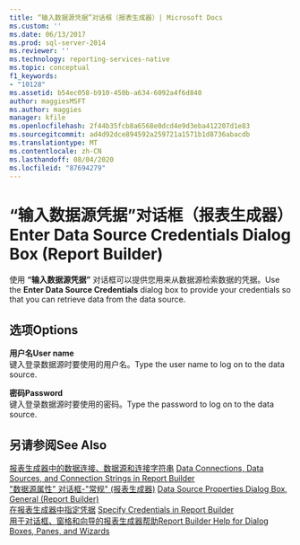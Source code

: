 ```yaml
---
title: “输入数据源凭据”对话框（报表生成器）| Microsoft Docs
ms.custom: ''
ms.date: 06/13/2017
ms.prod: sql-server-2014
ms.reviewer: ''
ms.technology: reporting-services-native
ms.topic: conceptual
f1_keywords:
- "10128"
ms.assetid: b54ec058-b910-450b-a634-6092a4f6d840
author: maggiesMSFT
ms.author: maggies
manager: kfile
ms.openlocfilehash: 2f44b35fcb8a6568e0dcd4e9d3eba412207d1e83
ms.sourcegitcommit: ad4d92dce894592a259721a1571b1d8736abacdb
ms.translationtype: MT
ms.contentlocale: zh-CN
ms.lasthandoff: 08/04/2020
ms.locfileid: "87694279"
---
```

# <a name="enter-data-source-credentials-dialog-box-report-builder"></a><span data-ttu-id="1ccd3-102">“输入数据源凭据”对话框（报表生成器）</span><span class="sxs-lookup"><span data-stu-id="1ccd3-102">Enter Data Source Credentials Dialog Box (Report Builder)</span></span>
  <span data-ttu-id="1ccd3-103">使用 **“输入数据源凭据”** 对话框可以提供您用来从数据源检索数据的凭据。</span><span class="sxs-lookup"><span data-stu-id="1ccd3-103">Use the **Enter Data Source Credentials** dialog box to provide your credentials so that you can retrieve data from the data source.</span></span>  
  
## <a name="options"></a><span data-ttu-id="1ccd3-104">选项</span><span class="sxs-lookup"><span data-stu-id="1ccd3-104">Options</span></span>  
 <span data-ttu-id="1ccd3-105">**用户名**</span><span class="sxs-lookup"><span data-stu-id="1ccd3-105">**User name**</span></span>  
 <span data-ttu-id="1ccd3-106">键入登录数据源时要使用的用户名。</span><span class="sxs-lookup"><span data-stu-id="1ccd3-106">Type the user name to log on to the data source.</span></span>  
  
 <span data-ttu-id="1ccd3-107">**密码**</span><span class="sxs-lookup"><span data-stu-id="1ccd3-107">**Password**</span></span>  
 <span data-ttu-id="1ccd3-108">键入登录数据源时要使用的密码。</span><span class="sxs-lookup"><span data-stu-id="1ccd3-108">Type the password to log on to the data source.</span></span>  
  
## <a name="see-also"></a><span data-ttu-id="1ccd3-109">另请参阅</span><span class="sxs-lookup"><span data-stu-id="1ccd3-109">See Also</span></span>  
 <span data-ttu-id="1ccd3-110">[报表生成器中的数据连接、数据源和连接字符串](../data-connections-data-sources-and-connection-strings-in-report-builder.md) </span><span class="sxs-lookup"><span data-stu-id="1ccd3-110">[Data Connections, Data Sources, and Connection Strings in Report Builder](../data-connections-data-sources-and-connection-strings-in-report-builder.md) </span></span>  
 <span data-ttu-id="1ccd3-111">["数据源属性" 对话框-"常规" &#40;报表生成器&#41;](../data-source-properties-dialog-box-general-report-builder.md) </span><span class="sxs-lookup"><span data-stu-id="1ccd3-111">[Data Source Properties Dialog Box, General &#40;Report Builder&#41;](../data-source-properties-dialog-box-general-report-builder.md) </span></span>  
 <span data-ttu-id="1ccd3-112">[在报表生成器中指定凭据](../specify-credentials-in-report-builder.md) </span><span class="sxs-lookup"><span data-stu-id="1ccd3-112">[Specify Credentials in Report Builder](../specify-credentials-in-report-builder.md) </span></span>  
 [<span data-ttu-id="1ccd3-113">用于对话框、窗格和向导的报表生成器帮助</span><span class="sxs-lookup"><span data-stu-id="1ccd3-113">Report Builder Help for Dialog Boxes, Panes, and Wizards</span></span>](../report-builder-help-for-dialog-boxes-panes-and-wizards.md)  
  
  
